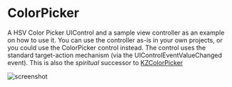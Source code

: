 #  ColorPicker


A HSV Color Picker UIControl and a sample view controller as an example on how to use it. You can use the controller as-is in your own projects, or you could use the ColorPicker control instead. The control uses the standard target-action mechanism (via the UIControlEventValueChanged event). This is also the _spiritual_ successor to [KZColorPicker](https://github.com/alexrestrepo/KZColorPicker)

![screenshot](screenshot.png)

